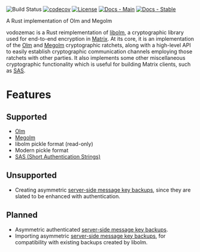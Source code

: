 ![Build Status](https://img.shields.io/github/actions/workflow/status/matrix-org/vodozemac/ci.yml?style=flat-square)
[![codecov](https://img.shields.io/codecov/c/github/matrix-org/vodozemac/main.svg?style=flat-square)](https://codecov.io/gh/matrix-org/vodozemac)
[![License](https://img.shields.io/badge/License-Apache%202.0-yellowgreen.svg?style=flat-square)](https://opensource.org/licenses/Apache-2.0)
[![Docs - Main](https://img.shields.io/badge/docs-main-blue.svg?style=flat-square)](https://matrix-org.github.io/vodozemac/vodozemac/index.html)
[![Docs - Stable](https://img.shields.io/crates/v/vodozemac?color=blue&label=docs&style=flat-square)](https://docs.rs/vodozemac)

A Rust implementation of Olm and Megolm

vodozemac is a Rust reimplementation of
[libolm](https://gitlab.matrix.org/matrix-org/olm), a cryptographic library
used for end-to-end encryption in [Matrix](https://matrix.org). At its core, it
is an implementation of the [Olm][olm-docs] and [Megolm][megolm-docs] cryptographic ratchets,
along with a high-level API to easily establish cryptographic communication
channels employing those ratchets with other parties. It also implements some
other miscellaneous cryptographic functionality which is useful for building
Matrix clients, such as [SAS][sas].

[olm-docs]:
<https://gitlab.matrix.org/matrix-org/olm/-/blob/master/docs/olm.md>

[megolm-docs]:
<https://gitlab.matrix.org/matrix-org/olm/-/blob/master/docs/megolm.md>

[sas]:
<https://spec.matrix.org/v1.2/client-server-api/#short-authentication-string-sas-verification>

# Features

## Supported

- [Olm](https://matrix-org.github.io/vodozemac/vodozemac/olm/index.html)
- [Megolm](https://matrix-org.github.io/vodozemac/vodozemac/megolm/index.html)
- libolm pickle format (read-only)
- Modern pickle format
- [SAS (Short Authentication Strings)](https://matrix-org.github.io/vodozemac/vodozemac/sas/index.html)

## Unsupported

- Creating asymmetric [server-side message key
  backups][legacy-message-key-backup], since they are slated to be enhanced
  with authentication.

## Planned

- Asymmetric authenticated [server-side message key backups][authenticated-message-key-backup].
- Importing asymmetric [server-side message key
  backups][legacy-message-key-backup], for compatibility with existing backups
  created by libolm.

[legacy-message-key-backup]:
<https://spec.matrix.org/v1.2/client-server-api/#server-side-key-backups>

[authenticated-message-key-backup]:
<https://github.com/matrix-org/matrix-spec-proposals/pull/4048>
